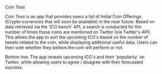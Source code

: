 Coin Toss

Coin Toss is an app that provides users a list of Initial Coin Offerings (Crypto-currencies that will soon be available) in the near future. Based on data retrieved via the 'ICO bench' API, a search is conducted for the number of times these coins are mentioned on Twitter (via Twitter's API). This allows the app to sort the upcoming ICO's based on the number of tweets related to the coin, while displaying additional useful data. Users can then vote whether they believe the coin will perform or not.

Bottom line: The app reveals upcoming ICO's and their 'popularity' on Twitter, while allowing users to agree / disagree with their forecasted success.
